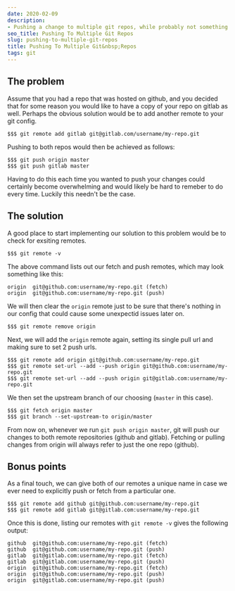 ```yaml
---
date: 2020-02-09
description:
- Pushing a change to multiple git repos, while probably not something you would want to do in most cases, does not have to be a multi-step process. A fairly simple adjustment to the git config can enable pushing to multiple remote repositories with a single command.
seo_title: Pushing To Multiple Git Repos
slug: pushing-to-multiple-git-repos
title: Pushing To Multiple Git&nbsp;Repos
tags: git
---
```


## The problem

Assume that you had a repo that was hosted on github, and you decided that for some reason you would like to have a copy of your repo on gitlab as well. Perhaps the obvious solution would be to add another remote to your git config.

```
$$$ git remote add gitlab git@gitlab.com/username/my-repo.git
```

Pushing to both repos would then be achieved as follows:

```
$$$ git push origin master
$$$ git push gitlab master
```

Having to do this each time you wanted to push your changes could certainly become overwhelming and would likely be hard to remeber to do every time. Luckily this needn't be the case.

## The solution

A good place to start implementing our solution to this problem would be to check for exsiting remotes.

```
$$$ git remote -v
```

The above command lists out our fetch and push remotes, which may look something like this:

```
origin  git@github.com:username/my-repo.git (fetch)
origin  git@github.com:username/my-repo.git (push)
```

We will then clear the `origin` remote just to be sure that there's nothing in our config that could cause some unexpectid issues later on.

```
$$$ git remote remove origin
```

Next, we will add the `origin` remote again, setting its single pull url and making sure to set 2 push urls.

```
$$$ git remote add origin git@github.com:username/my-repo.git
$$$ git remote set-url --add --push origin git@github.com:username/my-repo.git
$$$ git remote set-url --add --push origin git@gitlab.com:username/my-repo.git
```

We then set the upstream branch of our choosing (`master` in this case).

```
$$$ git fetch origin master
$$$ git branch --set-upstream-to origin/master
```

From now on, whenever we run `git push origin master`, git will push our changes to both remote repositories (github and gitlab). Fetching or pulling changes from origin will always refer to just the one repo (github).

## Bonus points

As a final touch, we can give both of our remotes a unique name in case we ever need to explicitly push or fetch from a particular one.

```
$$$ git remote add github git@github.com:username/my-repo.git
$$$ git remote add gitlab git@gitlab.com:username/my-repo.git
```

Once this is done, listing our remotes with `git remote -v` gives the following output:

```
github  git@github.com:username/my-repo.git (fetch)
github  git@github.com:username/my-repo.git (push)
gitlab  git@gitlab.com:username/my-repo.git (fetch)
gitlab  git@gitlab.com:username/my-repo.git (push)
origin  git@github.com:username/my-repo.git (fetch)
origin  git@github.com:username/my-repo.git (push)
origin  git@gitlab.com:username/my-repo.git (push)
```

